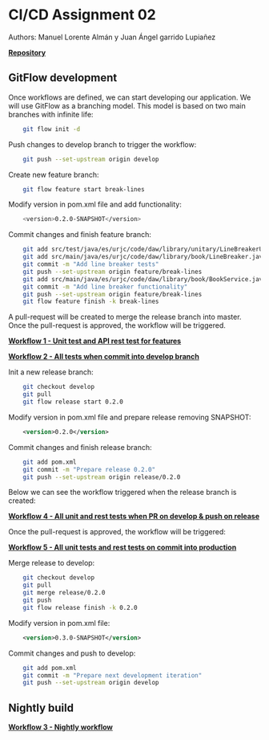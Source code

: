 # CI/CD Assignment 02

Authors: Manuel Lorente Almán y Juan Ángel garrido Lupiañez

[**Repository**](https://github.com/manulorente/mca-4.2-manuel.lorentea-juanangel.garridol-2023-cd)

## GitFlow development

Once workflows are defined, we can start developing our application. We will use GitFlow as a branching model. This model is based on two main branches with infinite life:

```sh
    git flow init -d
```

Push changes to develop branch to trigger the workflow:

```sh
    git push --set-upstream origin develop
```

Create new feature branch:

```sh
    git flow feature start break-lines
```  

Modify version in pom.xml file and add functionality:

```sh
    <version>0.2.0-SNAPSHOT</version>
```  

Commit changes and finish feature branch:

```sh
    git add src/test/java/es/urjc/code/daw/library/unitary/LineBreakerUnitaryTest.java 
    git add src/main/java/es/urjc/code/daw/library/book/LineBreaker.java
    git commit -m "Add line breaker tests"
    git push --set-upstream origin feature/break-lines
    git add src/main/java/es/urjc/code/daw/library/book/BookService.java
    git commit -m "Add line breaker functionality"
    git push --set-upstream origin feature/break-lines
    git flow feature finish -k break-lines
```  

A pull-request will be created to merge the release branch into master. Once the pull-request is approved, the workflow will be triggered.

[**Workflow 1 - Unit test and API rest test for features**]()

[**Workflow 2 - All tests when commit into develop branch**]()

Init a new release branch:

```sh
    git checkout develop
    git pull
    git flow release start 0.2.0
```

Modify version in pom.xml file and prepare release removing SNAPSHOT:

```xml
    <version>0.2.0</version>
```

Commit changes and finish release branch:

```sh
    git add pom.xml
    git commit -m "Prepare release 0.2.0"
    git push --set-upstream origin release/0.2.0
```

Below we can see the workflow triggered when the release branch is created:

[**Workflow 4 - All unit and rest tests when PR on develop & push on release**]()

Once the pull-request is approved, the workflow will be triggered:

[**Workflow 5 - All unit tests and rest tests on commit into production**]()

Merge release to develop:

```sh
    git checkout develop
    git pull
    git merge release/0.2.0
    git push
    git flow release finish -k 0.2.0
```

Modify version in pom.xml file:

```xml
    <version>0.3.0-SNAPSHOT</version>
```

Commit changes and push to develop:

```sh
    git add pom.xml
    git commit -m "Prepare next development iteration"
    git push --set-upstream origin develop
```

## Nightly build

[**Workflow 3 - Nightly workflow**]()
